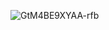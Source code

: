 ![GtM4BE9XYAA-rfb](https://github.com/user-attachments/assets/2622e548-2dd6-4594-956f-76f53c1e783e)
